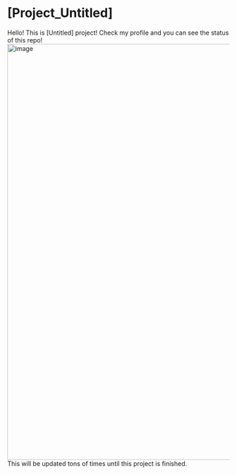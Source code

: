 # [Project_Untitled]
Hello! This is [Untitled] project! Check my profile and you can see the status of this repo!
<img width="940" alt="image" src="https://github.com/user-attachments/assets/a35365b0-03e1-44b0-b15c-5a8b370d4c77" />
This will be updated tons of times until this project is finished.

